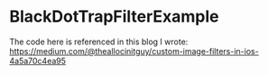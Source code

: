 # BlackDotTrapFilterExample

The code here is referenced in this blog I wrote: https://medium.com/@theallocinitguy/custom-image-filters-in-ios-4a5a70c4ea95
